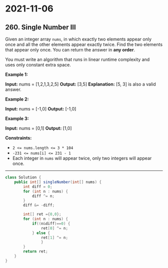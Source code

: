 # 2021-11-06

## 260. Single Number III

Given an integer array `nums`, in which exactly two elements appear only once and all the other elements appear exactly twice. Find the two elements that appear only once. You can return the answer in **any order**.

You must write an algorithm that runs in linear runtime complexity and uses only constant extra space.

**Example 1:**

**Input:** nums = \[1,2,1,3,2,5\]
**Output:** \[3,5\]
**Explanation:** \[5, 3\] is also a valid answer.

**Example 2:**

**Input:** nums = \[-1,0\]
**Output:** \[-1,0\]

**Example 3:**

**Input:** nums = \[0,1\]
**Output:** \[1,0\]

**Constraints:**

- `2 <= nums.length <= 3 * 104`
- `-231 <= nums[i] <= 231 - 1`
- Each integer in `nums` will appear twice, only two integers will appear once.

---

```java
class Solution {
    public int[] singleNumber(int[] nums) {
        int diff = 0;
        for (int n : nums) {
            diff ^= n;
        }
        diff &= -diff;

        int[] ret ={0,0};
        for (int n : nums) {
            if((n&diff)==0) {
                ret[0] ^= n;
            } else {
                ret[1] ^= n;
                }
        }
        return ret;
    }
}
```
